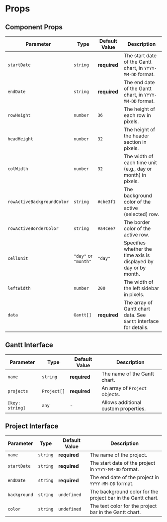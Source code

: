# Props

## Component Props

| Parameter                  | Type                 | Default Value | Description                                                       |
| -------------------------- | -------------------- | ------------- | ----------------------------------------------------------------- |
| `startDate`                | `string`             | **required**  | The start date of the Gantt chart, in `YYYY-MM-DD` format.        |
| `endDate`                  | `string`             | **required**  | The end date of the Gantt chart, in `YYYY-MM-DD` format.          |
| `rowHeight`                | `number`             | `36`          | The height of each row in pixels.                                 |
| `headHeight`               | `number`             | `32`          | The height of the header section in pixels.                       |
| `colWidth`                 | `number`             | `32`          | The width of each time unit (e.g., day or month) in pixels.       |
| `rowActiveBackgroundColor` | `string`             | `#cbe3f1`     | The background color of the active (selected) row.                |
| `rowActiveBorderColor`     | `string`             | `#a4cee7`     | The border color of the active row.                               |
| `cellUnit`                 | `"day"` or `"month"` | `"day"`       | Specifies whether the time axis is displayed by day or by month.  |
| `leftWidth`                | `number`             | `200`         | The width of the left sidebar in pixels.                          |
| `data`                     | `Gantt[]`            | **required**  | The array of Gantt chart data. See `Gantt` interface for details. |

## Gantt Interface

| Parameter       | Type        | Default Value | Description                          |
| --------------- | ----------- | ------------- | ------------------------------------ |
| `name`          | `string`    | **required**  | The name of the Gantt chart.         |
| `projects`      | `Project[]` | **required**  | An array of `Project` objects.       |
| `[key: string]` | `any`       | -             | Allows additional custom properties. |

## Project Interface

| Parameter    | Type     | Default Value | Description                                                  |
| ------------ | -------- | ------------- | ------------------------------------------------------------ |
| `name`       | `string` | **required**  | The name of the project.                                     |
| `startDate`  | `string` | **required**  | The start date of the project in `YYYY-MM-DD` format.        |
| `endDate`    | `string` | **required**  | The end date of the project in `YYYY-MM-DD` format.          |
| `background` | `string` | `undefined`   | The background color for the project bar in the Gantt chart. |
| `color`      | `string` | `undefined`   | The text color for the project bar in the Gantt chart.       |
